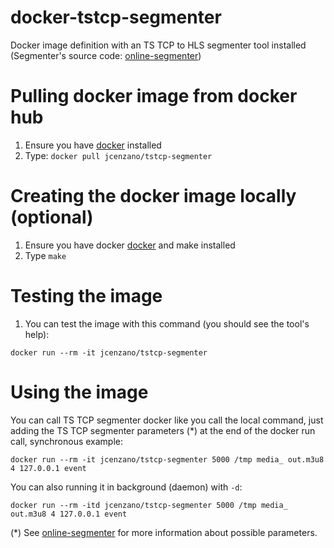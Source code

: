 # docker-tstcp-segmenter
Docker image definition with an TS TCP to HLS segmenter tool installed (Segmenter's source code: [online-segmenter](https://jordicenzano.github.io/transport-stream-online-segmenter/))

# Pulling docker image from docker hub
1. Ensure you have [docker](https://www.docker.com) installed
2. Type: `docker pull jcenzano/tstcp-segmenter`

# Creating the docker image locally (optional)
1. Ensure you have docker [docker](https://www.docker.com) and make installed
2. Type `make`

# Testing the image
1. You can test the image with this command (you should see the tool's help):
```
docker run --rm -it jcenzano/tstcp-segmenter
```

# Using the image
You can call TS TCP segmenter docker like you call the local command, just adding the TS TCP segmenter parameters (*) at the end of the docker run call, synchronous example:
```
docker run --rm -it jcenzano/tstcp-segmenter 5000 /tmp media_ out.m3u8 4 127.0.0.1 event
```
You can also running it in background (daemon) with `-d`:
```
docker run --rm -itd jcenzano/tstcp-segmenter 5000 /tmp media_ out.m3u8 4 127.0.0.1 event
```

(*) See [online-segmenter](https://jordicenzano.github.io/transport-stream-online-segmenter/) for more information about possible parameters.